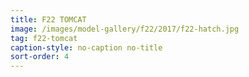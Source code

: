 ```yaml
---
title: F22 TOMCAT
image: /images/model-gallery/f22/2017/f22-hatch.jpg
tag: f22-tomcat
caption-style: no-caption no-title
sort-order: 4
---
```

